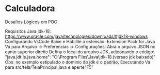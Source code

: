 # Calculadora
Desafios Lógicos em POO

Requisitos
    Java jdk-18: https://www.oracle.com/java/technologies/downloads/#jdk18-windows
Configurando VsCode
    Baixe e Habilite a estensão: Extension Pack for Java
    Vá para Arquivo -> Preferencias -> Configurações: Abra o arquivo JSON no canto superior direito
        Defina o local do arquivo JDK, adiconando o código:
             "java.jdt.ls.java.home": "C:\\Program Files\\Java\\jdk-18.(versao jdk baixado)"
            Obs: no exemplo estipulado o dominío do jdk é o padrão.
Executando
    Vá para src/tela/TelaPrincipal.java e aperte"F5"
